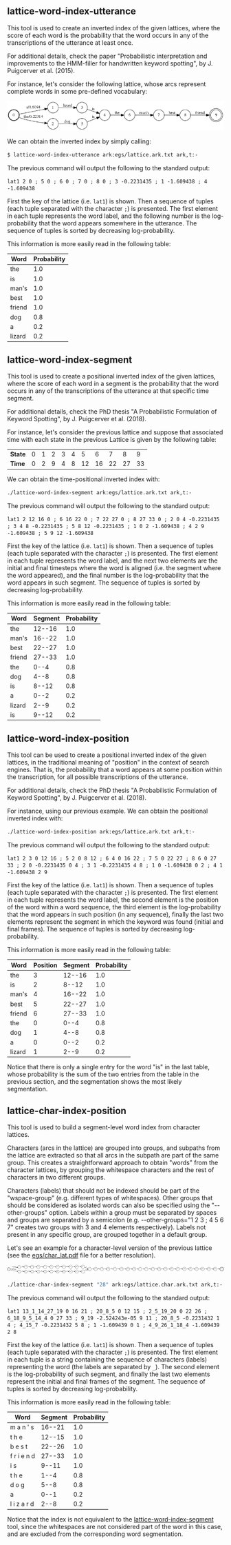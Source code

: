 ## lattice-word-index-utterance

This tool is used to create an inverted index of the given lattices, where the
score of each word is the probability that the word occurs in any of the
transcriptions of the utterance at least once.

For additional details, check the paper "Probabilistic interpretation and
improvements to the HMM-filler for handwritten keyword spotting", by
J. Puigcerver et al. (2015).

For instance, let's consider the following lattice, whose arcs represent
complete words in some pre-defined vocabulary:

![Word FST](egs/word_lat.png?raw=true)

We can obtain the inverted index by simply calling:

```bash
$ lattice-word-index-utterance ark:egs/lattice.ark.txt ark,t:-
```

The previous command will output the following to the standard output:

```
lat1 2 0 ; 5 0 ; 6 0 ; 7 0 ; 8 0 ; 3 -0.2231435 ; 1 -1.609438 ; 4 -1.609438
```

First the key of the lattice (i.e. `lat1`) is shown. Then a sequence of
tuples (each tuple separated with the character `;`) is presented.
The first element in each tuple represents the word label, and the following
number is the log-probability that the word appears somewhere in the utterance.
The sequence of tuples is sorted by decreasing log-probability.

This information is more easily read in the following table:

| Word   | Probability |
|--------|-------------|
| the    | 1.0         |
| is     | 1.0         |
| man's  | 1.0         |
| best   | 1.0         |
| friend | 1.0         |
| dog    | 0.8         |
| a      | 0.2         |
| lizard | 0.2         |


## lattice-word-index-segment

This tool is used to create a positional inverted index of the given lattices,
where the score of each word in a segment is the probability that the word
occurs in any of the transcriptions of the utterance at that specific time
segment.

For additional details, check the PhD thesis "A Probabilistic Formulation of
Keyword Spotting", by J. Puigcerver et al. (2018).

For instance, let's consider the previous lattice and suppose that associated
time with each state in the previous Lattice is given by the following table:

|           |     |     |     |     |     |     |     |     |     |     |
|-----------|-----|-----|-----|-----|-----|-----|-----|-----|-----|-----|
| __State__ |  0  |  1  |  2  |  3  |  4  |  5  |  6  |  7  |  8  |  9  |
| __Time__  |  0  |  2  |  9  |  4  |  8  | 12  | 16  | 22  | 27  | 33  |

We can obtain the time-positional inverted index with:

```bash
./lattice-word-index-segment ark:egs/lattice.ark.txt ark,t:-
```

The previous command will output the following to the standard output:

```
lat1 2 12 16 0 ; 6 16 22 0 ; 7 22 27 0 ; 8 27 33 0 ; 2 0 4 -0.2231435 ; 3 4 8 -0.2231435 ; 5 8 12 -0.2231435 ; 1 0 2 -1.609438 ; 4 2 9 -1.609438 ; 5 9 12 -1.609438
```

First the key of the lattice (i.e. `lat1`) is shown. Then a sequence of
tuples (each tuple separated with the character `;`) is presented.
The first element in each tuple represents the word label, and the next two
elements are the initial and final timesteps where the word is aligned
(i.e. the segment where the word appeared), and the final number is the
log-probability that the word appears in such segment.
The sequence of tuples is sorted by decreasing log-probability.

This information is more easily read in the following table:

| Word   | Segment | Probability |
|--------|---------|-------------|
| the    | 12--16  | 1.0         |
| man's  | 16--22  | 1.0         |
| best   | 22--27  | 1.0         |
| friend | 27--33  | 1.0         |
| the    | 0--4    | 0.8         |
| dog    | 4--8    | 0.8         |
| is     | 8--12   | 0.8         |
| a      | 0--2    | 0.2         |
| lizard | 2--9    | 0.2         |
| is     | 9--12   | 0.2         |


## lattice-word-index-position

This tool can be used to create a positional inverted index of the given
lattices, in the traditional meaning of "position" in the context of search
engines. That is, the probability that a word appears at some position within
the transcription, for all possible transcriptions of the utterance.

For additional details, check the PhD thesis "A Probabilistic Formulation of
Keyword Spotting", by J. Puigcerver et al. (2018).

For instance, using our previous example. We can obtain the positional inverted
index with:

```bash
./lattice-word-index-position ark:egs/lattice.ark.txt ark,t:-
```

The previous command will output the following to the standard output:

```
lat1 2 3 0 12 16 ; 5 2 0 8 12 ; 6 4 0 16 22 ; 7 5 0 22 27 ; 8 6 0 27 33 ; 2 0 -0.2231435 0 4 ; 3 1 -0.2231435 4 8 ; 1 0 -1.609438 0 2 ; 4 1 -1.609438 2 9
```

First the key of the lattice (i.e. `lat1`) is shown. Then a sequence of
tuples (each tuple separated with the character `;`) is presented.
The first element in each tuple represents the word label, the second element
is the position of the word within a word sequence, the third element is the
log-probability that the word appears in such position (in any sequence),
finally the last two elements represent the segment in which the keyword
was found (initial and final frames).
The sequence of tuples is sorted by decreasing log-probability.

This information is more easily read in the following table:

| Word   | Position | Segment | Probability |
|--------|----------|---------|-------------|
| the    | 3        | 12--16  | 1.0         |
| is     | 2        | 8--12   | 1.0         |
| man's  | 4        | 16--22  | 1.0         |
| best   | 5        | 22--27  | 1.0         |
| friend | 6        | 27--33  | 1.0         |
| the    | 0        | 0--4    | 0.8         |
| dog    | 1        | 4--8    | 0.8         |
| a      | 0        | 0--2    | 0.2         |
| lizard | 1        | 2--9    | 0.2         |

Notice that there is only a single entry for the word "is" in the last table,
whose probability is the sum of the two entries from the table in the previous
section, and the segmentation shows the most likely segmentation.

## lattice-char-index-position

This tool is used to build a segment-level word index from character lattices.

Characters (arcs in the lattice) are grouped into groups, and subpaths from the
lattice are extracted so that all arcs in the subpath are part of the
same group. This creates a straightforward approach to obtain "words" from
the character lattices, by grouping the whitespace characters and the rest of
characters in two different groups.

Characters (labels) that should not be indexed should be part of the
"wspace-group" (e.g. different types of whitespaces). Other groups that should
be considered as isolated words can also be specified using the
"--other-groups" option. Labels within a group must be separated by spaces and
groups are separated by a semicolon (e.g. --other-groups="1 2 3 ; 4 5 6 7"
creates two groups with 3 and 4 elements respectively). Labels not present in
any specific group, are grouped together in a default group.

Let's see an example for a character-level version of the previous lattice
(see the [egs/char_lat.pdf](egs/char_lat.pdf) file for a better resolution).

![Char FST](egs/char_lat.png?raw=true)


```bash
./lattice-char-index-segment "28" ark:egs/lattice.char.ark.txt ark,t:-
```

The previous command will output the following to the standard output:

```
lat1 13_1_14_27_19 0 16 21 ; 20_8_5 0 12 15 ; 2_5_19_20 0 22 26 ; 6_18_9_5_14_4 0 27 33 ; 9_19 -2.524243e-05 9 11 ; 20_8_5 -0.2231432 1 4 ; 4_15_7 -0.2231432 5 8 ; 1 -1.609439 0 1 ; 4_9_26_1_18_4 -1.609439 2 8
```

First the key of the lattice (i.e. `lat1`) is shown. Then a sequence of
tuples (each tuple separated with the character `;`) is presented.
The first element in each tuple is a string containing the sequence of
characters (labels) representing the word (the labels are separated by `_`).
The second element is the log-probability of such segment, and finally the last
two elements represent the initial and final frames of the segment.
The sequence of tuples is sorted by decreasing log-probability.

This information is more easily read in the following table:

| Word        | Segment | Probability |
|-------------|---------|-------------|
| m a n ' s   | 16--21  | 1.0         |
| t h e       | 12--15  | 1.0         |
| b e s t     | 22--26  | 1.0         |
| f r i e n d | 27--33  | 1.0         |
| i s         | 9--11   | 1.0         |
| t h e       | 1--4    | 0.8         |
| d o g       | 5--8    | 0.8         |
| a           | 0--1    | 0.2         |
| l i z a r d | 2--8    | 0.2         |

Notice that the index is not equivalent to the
[lattice-word-index-segment](#lattice-word-index-segment) tool, since the
whitespaces are not considered part of the word in this case, and are excluded
from the corresponding word segmentation.
